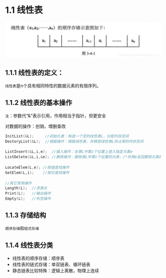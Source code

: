 # 1.1 线性表

![线性表](/images/data-structure/1.png)

## 1.1.1 线性表的定义：

`线性表`是n个具有相同特性的数据元素的有限序列。

## 1.1.2 线性表的基本操作

`注`：参数代“&”表示引用，作用相当于指针，但更安全

对数据的操作：创销，增删查改

```c
InitList(&L);     //初始化表：构造一个空的线性表L，分配内存空间
DestoryList(&L);  //销毁操作：销毁线性表，并释放线性表L所占用的内存空间

ListInsert(&L,i,e);  //插入操作：在表L中第i个位置上查入指定元素e
ListDelete(&L,i,&e); //删除操作：删除表L中第i个位置的元素，/*并用e反回删除元素的值*/

LocateElem(L,e); //按值查找操作
GetElem(L,i);    //按位查找操作

//其它常用操作
Length(L);  //求表长
Print(L);   //输出操作
Empty(L);   //判空操作
```

## 1.1.3 存储结构

`顺序存储`和`链式存储`

## 1.1.4 线性表分类

- 线性表的顺序存储：顺序表
- 线性表的链式存储：单双链表、循环链表
- 静态链表比较特殊：逻辑上离散，物理上连续
